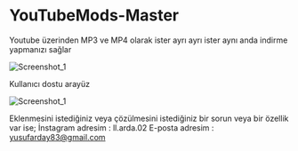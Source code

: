 # YouTubeMods-Master

Youtube üzerinden MP3 ve MP4 olarak ister ayrı ayrı ister aynı anda indirme yapmanızı sağlar

![Screenshot_1](https://user-images.githubusercontent.com/106676105/216814431-12eb264f-5fa0-46be-9513-5f17d92a5227.png)

Kullanıcı dostu arayüz 

![Screenshot_1](https://user-images.githubusercontent.com/106676105/216814468-fab11fe2-3aed-47e9-9da5-f28c222d4690.png)

Eklenmesini istediğiniz veya çözülmesini istediğiniz bir sorun veya bir özellik var ise;
İnstagram adresim : ll.arda.02
E-posta adresim : yusufarday83@gmail.com
